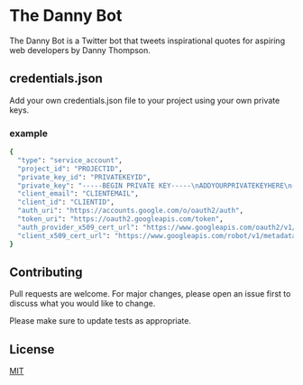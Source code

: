 # The Danny Bot

The Danny Bot is a Twitter bot that tweets inspirational quotes for aspiring web developers by Danny Thompson.

## credentials.json

Add your own credentials.json file to your project using your own private keys.

### example

```bash
{
  "type": "service_account",
  "project_id": "PROJECTID",
  "private_key_id": "PRIVATEKEYID",
  "private_key": "-----BEGIN PRIVATE KEY-----\nADDYOURPRIVATEKEYHERE\n-----END PRIVATE KEY-----\n",
  "client_email": "CLIENTEMAIL",
  "client_id": "CLIENTID",
  "auth_uri": "https://accounts.google.com/o/oauth2/auth",
  "token_uri": "https://oauth2.googleapis.com/token",
  "auth_provider_x509_cert_url": "https://www.googleapis.com/oauth2/v1/certs",
  "client_x509_cert_url": "https://www.googleapis.com/robot/v1/metadata/x509/CERT.iam.gserviceaccount.com"
}
```

## Contributing

Pull requests are welcome. For major changes, please open an issue first to discuss what you would like to change.

Please make sure to update tests as appropriate.

## License

[MIT](https://choosealicense.com/licenses/mit/)
